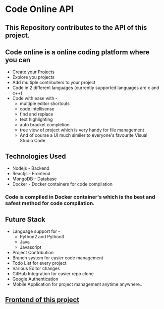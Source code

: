 # Code Online API


## This Repository contributes to the API of this project.


## Code online is a online coding platform where you can
+ Create your Projects
+ Explore you projects
+ Add multiple contributers to your project
+ Code in 2 different languages (currently supported languages are c and c++)
+ Code with ease with -
    - multiple editor shortcuts
    - code intellisense
    - find and replace 
    - text highlighting
    - auto bracket completion
    - tree view of project which is very handy for file management
    - And of course a UI much similer to everyone's favourite Visual Studio Code


## Technologies Used

+ Nodejs - Backend
+ Reactjs - Frontend
+ MongoDB - Database
+ Docker - Docker containers for code compilation


### Code is compiled in Docker container's which is the best and safest method for code compilation.


## Future Stack

+ Language support for -
    - Python2 and Python3
    - Java
    - Javascript
+ Project Contribution
+ Branch system for easier code management
+ Todo List for every project
+ Various Editor changes
+ GitHub Integration for easier repo clone
+ Google Authentication
+ Mobile Application for project management anytime anywhere..

## [Frontend of this project](https://github.com/tanishq-malhotra/code-online-web)